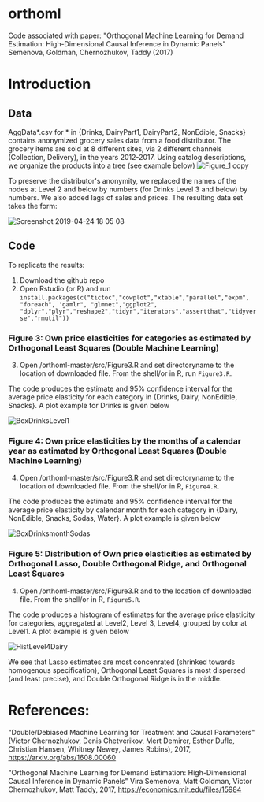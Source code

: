 # orthoml
Code associated with paper: "Orthogonal Machine Learning for Demand Estimation: High-Dimensional Causal Inference in Dynamic Panels"
Semenova, Goldman, Chernozhukov, Taddy (2017) 

# Introduction
## Data
AggData*.csv for * in {Drinks, DairyPart1, DairyPart2, NonEdible, Snacks} contains anonymized grocery sales data from a food distributor. The grocery items are sold at 8 different sites, via 2 different channels (Collection, Delivery), in the years 2012-2017. Using catalog descriptions, we organize the products into a tree (see example below)
![Figure_1 copy](https://user-images.githubusercontent.com/21160786/56327155-1b4b4200-6147-11e9-8837-694417ae332b.png)

To preserve the distributor's anonymity, we replaced the names of the nodes at Level 2 and below by numbers (for Drinks Level 3 and below) by numbers. We also added lags of sales and prices.  The resulting data set takes the form:

![Screenshot 2019-04-24 18 05 08](https://user-images.githubusercontent.com/21160786/56697127-e9445d80-66bb-11e9-95b6-4fb137841df2.png)



## Code

To replicate the results:

1. Download the github repo 
2. Open Rstudio (or R) and run
`install.packages(c("tictoc","cowplot","xtable","parallel","expm", "foreach", 'gamlr", "glmnet","ggplot2", "dplyr","plyr","reshape2","tidyr","iterators","assertthat","tidyverse","rmutil"))`

### Figure 3: Own price elasticities for categories as estimated by Orthogonal Least Squares (Double Machine Learning)
3. Open /orthoml-master/src/Figure3.R and set directoryname to the location of downloaded file. From the shell/or in R, run `Figure3.R`. 

The code produces the estimate and 95% confidence interval for the average price elasticity for each category in {Drinks, Dairy, NonEdible, Snacks}. A plot example for Drinks is given below

![BoxDrinksLevel1](https://user-images.githubusercontent.com/21160786/56698512-214d9f80-66c0-11e9-9de9-347947ac58d8.png)

### Figure 4: Own price elasticities by the months of a calendar year as estimated by  Orthogonal Least Squares (Double Machine Learning)

4. Open /orthoml-master/src/Figure3.R and set directoryname to the location of downloaded file. From the shell/or in R, `Figure4.R`. 

The code produces the estimate and 95% confidence interval for the average price elasticity by calendar month for each category in {Dairy, NonEdible, Snacks, Sodas, Water}. A plot example is given below

![BoxDrinksmonthSodas](https://user-images.githubusercontent.com/21160786/56698599-7f7a8280-66c0-11e9-8023-23353d600cdd.png)

### Figure 5: Distribution of Own price elasticities as estimated by Orthogonal Lasso, Double Orthogonal Ridge, and Orthogonal Least Squares 

4. Open /orthoml-master/src/Figure3.R and to the location of downloaded file. From the shell/or in R, `Figure5.R`. 

The code produces a histogram of estimates for the average price elasticity for categories, aggregated at Level2, Level 3, Level4, grouped by color at Level1. A plot example is given below

![HistLevel4Dairy](https://user-images.githubusercontent.com/21160786/56698604-81dcdc80-66c0-11e9-8e4c-dab2ab27f100.png)

We see that Lasso estimates are most concenrated (shrinked towards homogenous specification), Orthogonal Least Squares  is most dispersed (and least precise), and  Double Orthogonal Ridge is in the middle. 

# References:

"Double/Debiased Machine Learning for Treatment and Causal Parameters" (Victor Chernozhukov, Denis Chetverikov, Mert Demirer, Esther Duflo, Christian Hansen, Whitney Newey, James Robins), 2017, https://arxiv.org/abs/1608.00060

"Orthogonal Machine Learning for Demand Estimation: High-Dimensional Causal Inference in Dynamic Panels"
Vira Semenova, Matt Goldman, Victor Chernozhukov, Matt Taddy, 2017, https://economics.mit.edu/files/15984 

